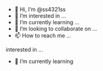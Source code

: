 - 👋 Hi, I’m @ss4321ss
- 👀 I’m interested in ...
- 🌱 I’m currently learning ...
- 💞️ I’m looking to collaborate on ...
- 📫 How to reach me ...

<!---
ss4321ss/ss4321ss is a ✨ special ✨ repository because its `README.md` (this file) appears on your GitHub profile.
You can click the Preview link to take a look at your changes.
--->
interested in ...
- 🌱 I’m currently learning
